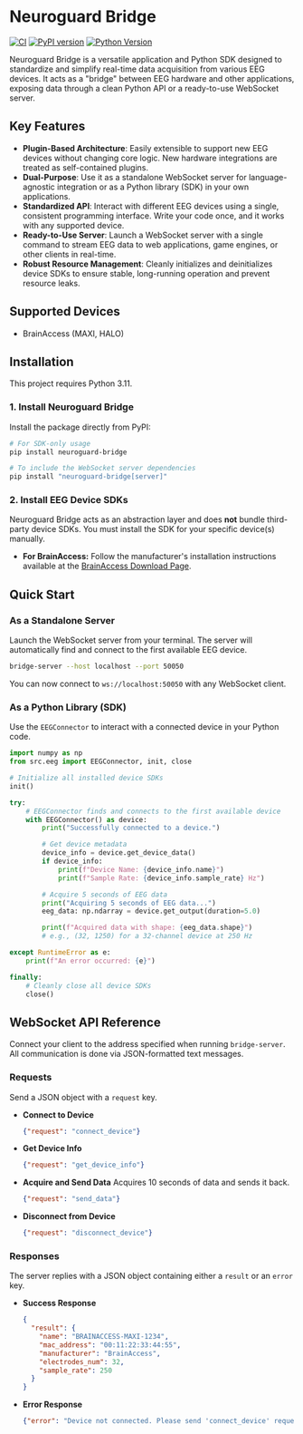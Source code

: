 # Neuroguard Bridge

[![CI](https://github.com/kn-neuron/neuroguard-bridge/actions/workflows/ci.yml/badge.svg)](https://github.com/kn-neuron/neuroguard-bridge/actions/workflows/ci.yml)
[![PyPI version](https://badge.fury.io/py/neuroguard-bridge.svg)](https://badge.fury.io/py/neuroguard-bridge)
[![Python Version](https://img.shields.io/badge/python-3.11-blue.svg)](https://www.python.org/downloads/)

Neuroguard Bridge is a versatile application and Python SDK designed to standardize and simplify real-time data acquisition from various EEG devices. It acts as a "bridge" between EEG hardware and other applications, exposing data through a clean Python API or a ready-to-use WebSocket server.

## Key Features

-   **Plugin-Based Architecture**: Easily extensible to support new EEG devices without changing core logic. New hardware integrations are treated as self-contained plugins.
-   **Dual-Purpose**: Use it as a standalone WebSocket server for language-agnostic integration or as a Python library (SDK) in your own applications.
-   **Standardized API**: Interact with different EEG devices using a single, consistent programming interface. Write your code once, and it works with any supported device.
-   **Ready-to-Use Server**: Launch a WebSocket server with a single command to stream EEG data to web applications, game engines, or other clients in real-time.
-   **Robust Resource Management**: Cleanly initializes and deinitializes device SDKs to ensure stable, long-running operation and prevent resource leaks.

## Supported Devices
-   BrainAccess (MAXI, HALO)

## Installation

This project requires Python 3.11.

### 1. Install Neuroguard Bridge

Install the package directly from PyPI:

```bash
# For SDK-only usage
pip install neuroguard-bridge

# To include the WebSocket server dependencies
pip install "neuroguard-bridge[server]"
```

### 2. Install EEG Device SDKs

Neuroguard Bridge acts as an abstraction layer and does **not** bundle third-party device SDKs. You must install the SDK for your specific device(s) manually.

-   **For BrainAccess:** Follow the manufacturer's installation instructions available at the [BrainAccess Download Page](https://www.brainaccess.ai/download/).

## Quick Start

### As a Standalone Server

Launch the WebSocket server from your terminal. The server will automatically find and connect to the first available EEG device.

```bash
bridge-server --host localhost --port 50050
```

You can now connect to `ws://localhost:50050` with any WebSocket client.

### As a Python Library (SDK)

Use the `EEGConnector` to interact with a connected device in your Python code.

```python
import numpy as np
from src.eeg import EEGConnector, init, close

# Initialize all installed device SDKs
init()

try:
    # EEGConnector finds and connects to the first available device
    with EEGConnector() as device:
        print("Successfully connected to a device.")

        # Get device metadata
        device_info = device.get_device_data()
        if device_info:
            print(f"Device Name: {device_info.name}")
            print(f"Sample Rate: {device_info.sample_rate} Hz")

        # Acquire 5 seconds of EEG data
        print("Acquiring 5 seconds of EEG data...")
        eeg_data: np.ndarray = device.get_output(duration=5.0)

        print(f"Acquired data with shape: {eeg_data.shape}")
        # e.g., (32, 1250) for a 32-channel device at 250 Hz

except RuntimeError as e:
    print(f"An error occurred: {e}")

finally:
    # Cleanly close all device SDKs
    close()
```

## WebSocket API Reference

Connect your client to the address specified when running `bridge-server`. All communication is done via JSON-formatted text messages.

### Requests

Send a JSON object with a `request` key.

-   **Connect to Device**
    ```json
    {"request": "connect_device"}
    ```
-   **Get Device Info**
    ```json
    {"request": "get_device_info"}
    ```
-   **Acquire and Send Data**
    Acquires 10 seconds of data and sends it back.
    ```json
    {"request": "send_data"}
    ```
-   **Disconnect from Device**
    ```json
    {"request": "disconnect_device"}
    ```

### Responses

The server replies with a JSON object containing either a `result` or an `error` key.

-   **Success Response**
    ```json
    {
      "result": {
        "name": "BRAINACCESS-MAXI-1234",
        "mac_address": "00:11:22:33:44:55",
        "manufacturer": "BrainAccess",
        "electrodes_num": 32,
        "sample_rate": 250
      }
    }
    ```
-   **Error Response**
    ```json
    {"error": "Device not connected. Please send 'connect_device' request first."}
    ```